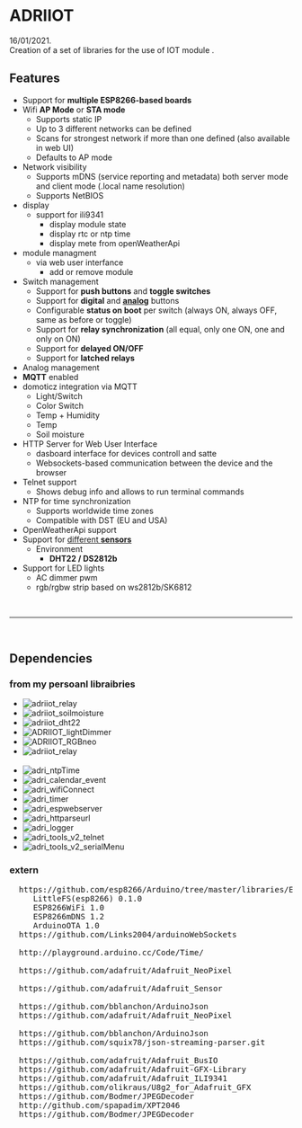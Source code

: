 # ADRIIOT
16/01/2021.<br />
Creation of a set of libraries for the use of IOT module .<br />


## Features

* Support for **multiple ESP8266-based boards**
* Wifi **AP Mode** or **STA mode**
    * Supports static IP
    * Up to 3 different networks can be defined
    * Scans for strongest network if more than one defined (also available in web UI)
    * Defaults to AP mode 
* Network visibility
    * Supports mDNS (service reporting and metadata) both server mode and client mode (.local name resolution)
    * Supports NetBIOS 
* display 
    * support for ili9341
         * display module state
         * display rtc or ntp time
         * display mete from openWeatherApi
* module managment
    * via web user interfance 
      * add or remove module
* Switch management
    * Support for **push buttons** and **toggle switches**
    * Support for **digital** and [**analog**](https://en.wikipedia.org/wiki/Resistor_ladder) buttons
    * Configurable **status on boot** per switch (always ON, always OFF, same as before or toggle)
    * Support for **relay synchronization** (all equal, only one ON, one and only on ON)
    * Support for **delayed ON/OFF**
    * Support for **latched relays**
* Analog management
* **MQTT** enabled
* domoticz integration via MQTT
   * Light/Switch
   * Color Switch
   * Temp + Humidity
   * Temp
   * Soil moisture
* HTTP Server for Web User Interface
    * dasboard interface for devices controll and satte 
    * Websockets-based communication between the device and the browser
* Telnet support
    * Shows debug info and allows to run terminal commands
* NTP for time synchronization
    * Supports worldwide time zones
    * Compatible with DST (EU and USA)
* OpenWeatherApi support
* Support for [different **sensors**](Sensors)
    * Environment
        * **DHT22 / DS2812b**
* Support for LED lights
   * AC dimmer pwm
   * rgb/rgbw strip based on ws2812b/SK6812 


</br>
<hr>
</br>

## Dependencies
### from my persoanl libraibries
* ![adriiot_relay](https://github.com/AdriLighting/adriiot_relay)<br />
* ![adriiot_soilmoisture](https://github.com/AdriLighting/adriiot_soilmoisture)<br />
* ![adriiot_dht22](https://github.com/AdriLighting/adriiot_dht22)<br />
* ![ADRIIOT_lightDimmer](https://github.com/AdriLighting/ADRIIOT_lightDimmer)<br />
* ![ADRIIOT_RGBneo](https://github.com/AdriLighting/ADRIIOT_RGBneo)<br />
* ![adriiot_relay](https://github.com/AdriLighting/adri_tools_v2)<br /><br />
* ![adri_ntpTime](https://github.com/AdriLighting/adri_ntpTime)<br />
* ![adri_calendar_event](https://github.com/AdriLighting/adri_calendar_event)<br />
* ![adri_wifiConnect](https://github.com/AdriLighting/adri_wifiConnect)<br />
* ![adri_timer](https://github.com/AdriLighting/adri_timer)<br />
* ![adri_espwebserver](https://github.com/AdriLighting/adri_espwebserver)<br />
* ![adri_httparseurl](https://github.com/AdriLighting/adri_httparseurl)<br />
* ![adri_logger](https://github.com/AdriLighting/adri_logger)<br />
* ![adri_tools_v2_telnet](https://github.com/AdriLighting/adri_tools_v2_telnet)<br />
* ![adri_tools_v2_serialMenu](https://github.com/AdriLighting/adri_tools_v2_serialMenu)<br />
### extern
<pre>
  https://github.com/esp8266/Arduino/tree/master/libraries/ESP8266WiFi
     LittleFS(esp8266) 0.1.0
     ESP8266WiFi 1.0
     ESP8266mDNS 1.2  
     ArduinoOTA 1.0
  https://github.com/Links2004/arduinoWebSockets
  
  http://playground.arduino.cc/Code/Time/

  https://github.com/adafruit/Adafruit_NeoPixel
  
  https://github.com/adafruit/Adafruit_Sensor
  
  https://github.com/bblanchon/ArduinoJson
  https://github.com/adafruit/Adafruit_NeoPixel
  
  https://github.com/bblanchon/ArduinoJson
  https://github.com/squix78/json-streaming-parser.git
  
  https://github.com/adafruit/Adafruit_BusIO
  https://github.com/adafruit/Adafruit-GFX-Library  
  https://github.com/adafruit/Adafruit_ILI9341 
  https://github.com/olikraus/U8g2_for_Adafruit_GFX
  https://github.com/Bodmer/JPEGDecoder
  http://github.com/spapadim/XPT2046
  https://github.com/Bodmer/JPEGDecoder
  
</pre>

